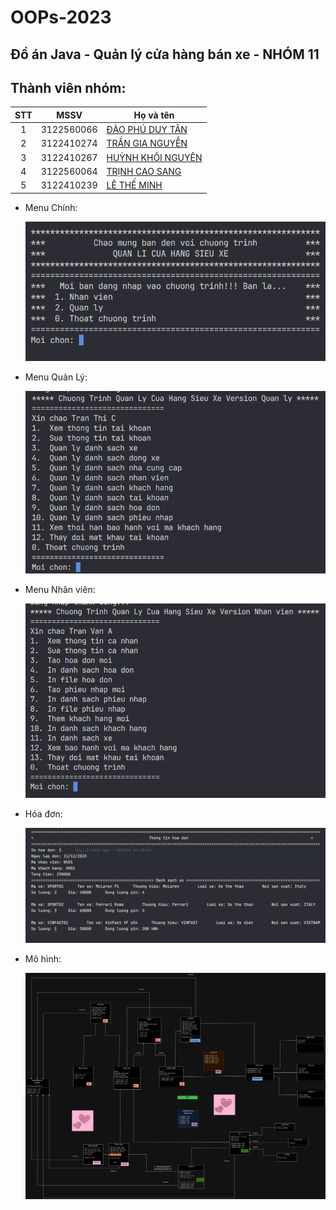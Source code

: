 # OOPs-2023

## Đồ án Java - Quản lý cửa hàng bán xe - NHÓM 11

## Thành viên nhóm:

| STT |    MSSV    | Họ và tên                                                                   |
| :-: | :--------: | --------------------------------------------------------------------------- |
|  1  | 3122560066 | [ĐÀO PHÚ DUY TÂN ](https://www.facebook.com/profile.php?id=100011763007527) |
|  2  | 3122410274 | [TRẦN GIA NGUYỄN ](https://www.facebook.com/RemChanCute/)                   |
|  3  | 3122410267 | [HUỲNH KHÔI NGUYÊN ](https://www.facebook.com/nguyen.huynhkhoi.6921)        |
|  4  | 3122560064 | [TRỊNH CAO SANG ](https://www.facebook.com/sang.trinhcao.79)                |
|  5  | 3122410239 | [LÊ THẾ MINH ](https://www.facebook.com/minh.lethe.186590)                  |

-   Menu Chính:

    ![alt text](./images/Menu-Đăng-nhập.png)

-   Menu Quản Lý:

    ![alt text](./images/Menu-Quản-lý.png)

-   Menu Nhân viên:

    ![alt text](./images/Menu-Nhân-viên.png)

-   Hóa đơn:

    ![alt text](./images/Hóa-đơn.png)

-   Mô hình:

    ![alt text](./images/Mô-hình.png)
